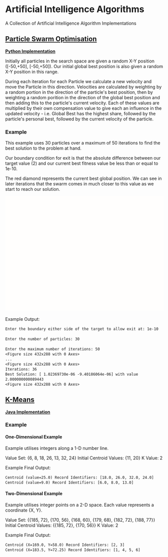 # Artificial Intelligence Algorithms
A Collection of Artificial Intelligence Algorithm Implementations

## [Particle Swarm Optimisation](https://en.wikipedia.org/wiki/Particle_swarm_optimization)
**[Python Implementation](src/pso-python/particle_swarm_optimisation.py)**

Initially all particles in the search space are given a random X-Y position ([-50,+50], [-50,+50]). Our initial global best position is also given a random X-Y position in this range.

During each iteration for each Particle we calculate a new velocity and move the Particle in this direction. Velocities are calculated by weighting by a random portion in the direction of the particle's best position, then by weighting a random porition in the direction of the global best position and then adding this to the particle's current velocity.
Each of these values are multiplied by their own compensation value to give each an influence in the updated velocity - i.e. Global Best has the highest share, followed by the particle's personal best, followed by the current velocity of the particle.

### Example

This example uses 30 particles over a maximum of 50 iterations to find the best solution to the problem at hand.

Our boundary condition for exit is that the absolute difference between our target value (2) and our current best fitness value be less than or equal to 1e-10.

The red diamond represents the current best global position. We can see in later iterations that the swarm comes in much closer to this value as we start to reach our solution.

![](readme-gifs/pso_demo.gif)

Example Output:
```text
Enter the boundary either side of the target to allow exit at: 1e-10

Enter the number of particles: 30

Enter the maximum number of iterations: 50
<Figure size 432x288 with 0 Axes>
...
<Figure size 432x288 with 0 Axes>
Iterations: 36
Best Solution: [ 1.02369730e-06 -9.40186064e-06] with value 2.000000000089443
<Figure size 432x288 with 0 Axes>
```

## [K-Means](https://en.wikipedia.org/wiki/K-means_clustering)
**[Java Implementation](src/kmeans)**

### Example
#### One-Dimensional Example
Example utilises integers along a 1-D number line.

Value Set: {6, 8, 18, 26, 13, 32, 24}
Initial Centroid Values: {11, 20}
K Value: 2

Example Final Output:
```text
Centroid (value=25.0) Record Identifiers: [18.0, 26.0, 32.0, 24.0]
Centroid (value=9.0) Record Identifiers: [6.0, 8.0, 13.0]
```

#### Two-Dimensional Example
Example utilises integer points on a 2-D space. Each value represents a coordinate {X, Y}.

Value Set: {{185, 72}, {170, 56}, {168, 60}, {179, 68}, {182, 72}, {188, 77}}
Initial Centroid Values: {{185, 72}, {170, 56}}
K Value: 2

Example Final Output:
```text
Centroid (X=169.0, Y=58.0) Record Identifiers: [2, 3]
Centroid (X=183.5, Y=72.25) Record Identifiers: [1, 4, 5, 6]
```